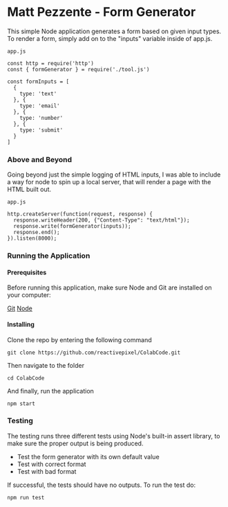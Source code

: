 # Matt Pezzente - Form Generator

This simple Node application generates a form based on given input types. To render a form, simply add on to the "inputs" variable inside of app.js.

```
app.js

const http = require('http')
const { formGenerator } = require('./tool.js')

const formInputs = [
  {
    type: 'text' 
  }, {
    type: 'email'
  }, {
    type: 'number'
  }, {
    type: 'submit'
  }
]
```

### Above and Beyond

Going beyond just the simple logging of HTML inputs, I was able to include a way for node to spin up a local server, that will render a page with the HTML built out.

```
app.js

http.createServer(function(request, response) {  
  response.writeHeader(200, {"Content-Type": "text/html"});  
  response.write(formGenerator(inputs));
  response.end();  
}).listen(8000);
```

### Running the Application

#### Prerequisites

Before running this application, make sure Node and Git are installed on your computer:

[Git](https://git-scm.com/book/en/v2/Getting-Started-Installing-Git)
[Node](https://nodejs.org/en/)

#### Installing

Clone the repo by entering the following command
```
git clone https://github.com/reactivepixel/ColabCode.git
```

Then navigate to the folder
```
cd ColabCode
```

And finally, run the application
```
npm start
```

### Testing

The testing runs three different tests using Node's built-in assert library, to make sure the proper output is being produced.

* Test the form generator with its own default value
* Test with correct format
* Test with bad format

If successful, the tests should have no outputs. To run the test do:
```
npm run test
```